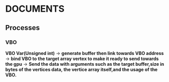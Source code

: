 # DOCUMENTS










## Processes

### VBO
**VBO Var(Unsigned int)**  → **generate buffer then link towards VBO address** → **bind VBO to the target array vertex to make it ready to send towards the gpu** → **Send the data with arguments such as the target buffer,size in bytes of the vertices data, the vertice array itself,and the usage of the VBO.**   






